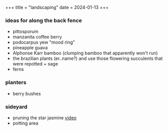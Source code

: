 +++
title = "landscaping"
date = 2024-01-13
+++

### ideas for along the back fence
- pittosporum
- manzanita coffee berry
- podocarpus yew "mood ring"
- pineapple guava
- Alphonse Karr bamboo (clumping bamboo that apparently won't run)
- the brazilian plants (er..name?) and use those flowering succulents that were repotted + sage
- ferns


### planters
- berry bushes


### sideyard
- pruning the star jasmine [video](https://www.youtube.com/watch?v=l41uUVc-S0I)
- potting area

